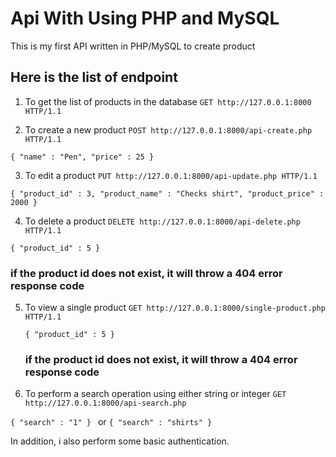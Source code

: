 # Api With Using PHP and MySQL

This is my first API written in PHP/MySQL to create product

## Here is the list of endpoint

1. To get the list of products in the database
   `GET http://127.0.0.1:8000 HTTP/1.1`

2. To create a new product
   `POST http://127.0.0.1:8000/api-create.php HTTP/1.1`

`{
    "name" : "Pen",
    "price" : 25
}`

3. To edit a product
   `PUT http://127.0.0.1:8000/api-update.php HTTP/1.1`

`{
   "product_id" : 3,
   "product_name" : "Checks shirt",
   "product_price" : 2000
 }`

4. To delete a product
   `DELETE http://127.0.0.1:8000/api-delete.php HTTP/1.1`

`{
     "product_id" : 5
 }
`

### if the product id does not exist, it will throw a 404 error response code

5. To view a single product
   `GET http://127.0.0.1:8000/single-product.php HTTP/1.1`

   `{
    "product_id" : 5
}
`

   ### if the product id does not exist, it will throw a 404 error response code

6. To perform a search operation using either string or integer
   `GET http://127.0.0.1:8000/api-search.php`

`{
"search" : "1"
}
`
or
`{
"search" : "shirts"
}
`

In addition, i also perform some basic authentication.
